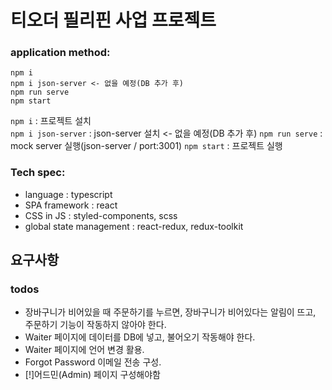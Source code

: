 # 티오더 필리핀 사업 프로젝트

### application method:

```
npm i
npm i json-server <- 없을 예정(DB 추가 후)
npm run serve
npm start
```

`npm i` : 프로젝트 설치  
`npm i json-server` : json-server 설치 <- 없을 예정(DB 추가 후)
`npm run serve` : mock server 실행(json-server / port:3001)
`npm start` : 프로젝트 실행

### Tech spec:

- language : typescript
- SPA framework : react
- CSS in JS : styled-components, scss
- global state management : react-redux, redux-toolkit

## 요구사항

### todos

- 장바구니가 비어있을 때 주문하기를 누르면, 장바구니가 비어있다는 알림이 뜨고, 주문하기 기능이 작동하지 않아야 한다.
- Waiter 페이지에 데이터를 DB에 넣고, 불어오기 작동해야 한다.
- Waiter 페이지에 언어 변경 활용.
- Forgot Password 이메일 전송 구성.
- [!]어드민(Admin) 페이지 구성해야함